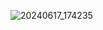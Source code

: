 ![20240617_174235](https://github.com/SHJin-github/LottoGame/assets/119841824/9b84dd67-65bc-4c43-9ff2-6c27ec1345bd)
